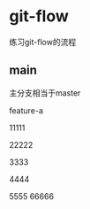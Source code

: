 # git-flow
练习git-flow的流程


## main

主分支相当于master



feature-a

11111

22222

3333


4444


5555
66666